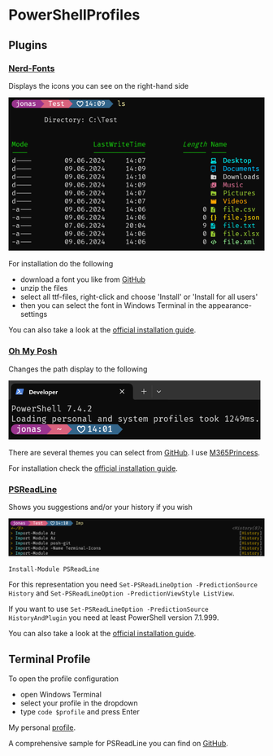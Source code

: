 # PowerShellProfiles

## Plugins

### [Nerd-Fonts](https://github.com/ryanoasis/nerd-fonts)

Displays the icons you can see on the right-hand side

![Nerd-Fonts - Example](images/nerd-fonts_example.png)

For installation do the following
- download a font you like from [GitHub](https://github.com/ryanoasis/nerd-fonts/releases)
- unzip the files
- select all ttf-files, right-click and choose 'Install' or 'Install for all users'
- then you can select the font in Windows Terminal in the appearance-settings

You can also take a look at the [official installation guide](https://github.com/ryanoasis/nerd-fonts#font-installation).

### [Oh My Posh](https://ohmyposh.dev/)

Changes the path display to the following

![Oh My Posh - Example](images/oh-my-posh_example.png)

There are several themes you can select from [GitHub](https://github.com/JanDeDobbeleer/oh-my-posh/tree/main/themes). I use [M365Princess](https://github.com/JanDeDobbeleer/oh-my-posh/blob/main/themes/M365Princess.omp.json).

For installation check the [official installation guide](https://ohmyposh.dev/docs/installation/windows).


### [PSReadLine](https://github.com/PowerShell/PSReadLine)

Shows you suggestions and/or your history if you wish

![PSReadLine - Example](images/psreadline_example.png)

```
Install-Module PSReadLine
```

For this representation you need ``` Set-PSReadLineOption -PredictionSource History ``` and ``` Set-PSReadLineOption -PredictionViewStyle ListView ```.

If you want to use ``` Set-PSReadLineOption -PredictionSource HistoryAndPlugin ``` you need at least PowerShell version 7.1.999.

You can also take a look at the [official installation guide](https://github.com/PowerShell/PSReadLine#installation).


## Terminal Profile

To open the profile configuration
- open Windows Terminal
- select your profile in the dropdown
- type ```code $profile``` and press Enter

My personal [profile](./DeveloperProfile.ps1).

A comprehensive sample for PSReadLine you can find on [GitHub](https://github.com/PowerShell/PSReadLine/blob/master/PSReadLine/SamplePSReadLineProfile.ps1).